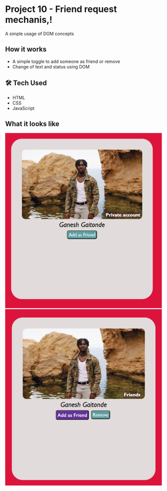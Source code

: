 #  Project 10 - Friend request mechanis,!

A simple usage of DOM concepts

##  How it works

- A simple toggle to add someone as friend or remove
- Change of text and status using DOM

## 🛠️ Tech Used

- HTML
- CSS
- JavaScript

##  What it looks like


![Goal](./goal1.png)
![Goal](./goal2.png)


